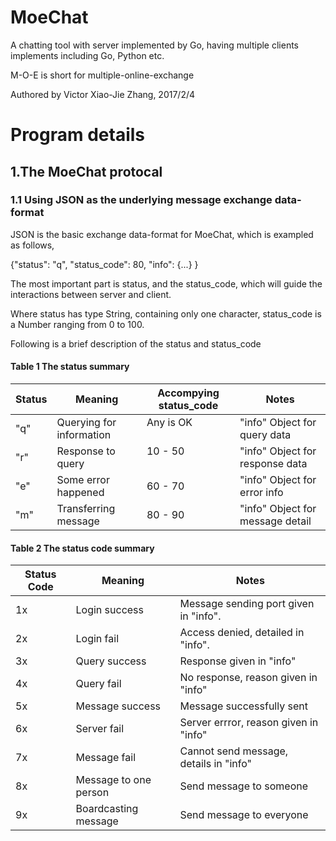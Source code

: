 # MoeChat
A chatting tool with server implemented by Go, having multiple clients implements including Go, Python etc.

M-O-E is short for multiple-online-exchange

Authored by Victor Xiao-Jie Zhang, 2017/2/4

# Program details
## 1.The MoeChat protocal
### 1.1 Using JSON as the underlying message exchange data-format
JSON is the basic exchange data-format for MoeChat, which is exampled as follows,

{"status": "q", "status_code": 80, "info": {...} }

The most important part is status, and the status_code, which will guide the interactions between server and client.

Where status has type String, containing only one character, status_code is a Number ranging from 0 to 100.

Following is a brief description of the status and status_code

#### Table 1 The status summary                           
|Status    |Meaning                     |Accompying status_code    |Notes                            |
|----------|----------------------------|--------------------------|---------------------------------|
|"q"       |Querying for information    |Any is OK                 |"info" Object for query data     |
|"r"       |Response to query           |10 - 50                   |"info" Object for response data  |
|"e"       |Some error happened         |60 - 70                   |"info" Object for error info     |
|"m"       |Transferring message        |80 - 90                   |"info" Object for message detail |

#### Table 2 The status code summary
|Status Code     |Meaning                |Notes                                  |
|----------------|-----------------------|---------------------------------------|
|1x              |Login success          |Message sending port given in "info".  |
|2x              |Login fail             |Access denied, detailed in "info".     |
|3x              |Query success          |Response given in "info"               |
|4x              |Query fail             |No response, reason given in "info"    |
|5x              |Message success        |Message successfully sent              |
|6x              |Server fail            |Server errror, reason given in "info"  |
|7x              |Message fail           |Cannot send message, details in "info" |
|8x              |Message to one person  |Send message to someone                |
|9x              |Boardcasting message   |Send message to everyone               |

